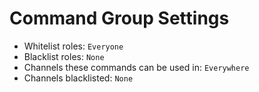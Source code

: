 # Command Group Settings
- Whitelist roles: `Everyone`
- Blacklist roles: `None`
- Channels these commands can be used in: `Everywhere`
- Channels blacklisted: `None`